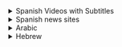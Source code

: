 <details>
<summary>Spanish Videos with Subtitles</summary>

Source: <a href="https://howlearnspanish.com/spanish-videos-subtitles-free/">Spanish Videos with Subtitles</a>

RTVE
  1. <a href="http://www.rtve.es/alacarta/videos/telediario/">RTVE news</a>
  1. <a href="http://www.rtve.es/documentales/">Documentaries</a>
  1. <a href="http://www.rtve.es/television/isabel-la-catolica/capitulos-completos/"> Queen Isabella Telenovela</a>
  1. <a href="http://www.rtve.es/television/carlos-rey-emperador/capitulos-completos/"> King Carlos Telenovela</a>


Telemundo
  1. <a href="https://www.youtube.com/user/telemundotv/videos?view=0">Telemundo en Youtube</a>
  1. <a href="https://www.telemundo.com/">Telemundo sitio oficial</a>
  
On-Demand Streaming
  1. <a href="https://www.hulu.com/es-us/latino-tv">Hulu Latino</a>
    1. Zorro
  1. <a href"http://languagelearningwithnetflix.com/catalogue.html#language=Spanish&country=United%20States">Netflix in Spanish (USA site)</a>
    1. Diarios de Vampiros
    1. Casa del Papel
    1. Lucifer (cuarta temporada)
</details>


<details>
  <summary>Spanish news sites</summary>
  
1. <a href="https://noticiasya.com/">NoticiasYA: Noticias</a>
1. <a href="https://www.univision.com/noticias">Univision: Noticias</a>
1. <a href="https://www.tampabay.com/centro/">Noticias</a>
1. <a href="https://www.telemundo49.com/">Telemundo</a>


</details>


<details>
  <summary>Arabic</summary>
  
1. [Modern Standard, Egyptian, Quran] https://gradschool.uworld.com/mcat/
1. [Arabic News Site] https://www.aljoumhouria.com/ar/news/597923/%D9%85%D8%A7-%D8%AC%D8%AF%D9%8A%D8%AF-%D8%B5%D8%AD%D8%A9-%D9%86%D8%B5%D8%B1%D8%A7%D9%84%D9%84%D9%87
</details>

<details>
  <summary>Hebrew</summary>

1. [Free Hebrew Children's Book with Audio] https://kotar.cet.ac.il/
  "There are some really great free books for all levels by kotar.co.il. What makes it so great is that they read their texts out loud (saves a lot of time for us who have no clue on how to pronounce) AND you can just mark a word and will receive some instant translation. They also have grammar sections and a summary vocabulary list at the end of the chapters. Normally, that is what you can get for free from them, but they also have some excercises you can do online right now, too (for as long as the lockdown commences). Here is the first book out of five: click.

  In order for the instant translation to work, you need to access it with a laptop or PC, mobile won't let you mark the words."
  
  https://ivritil.cet.ac.il/ <---- free books on hebrew. Bishvil ha-ivrit is quite good.
  
  https://hebrewverbs.cet.ac.il/ hebrew verb quizzer

</details>
